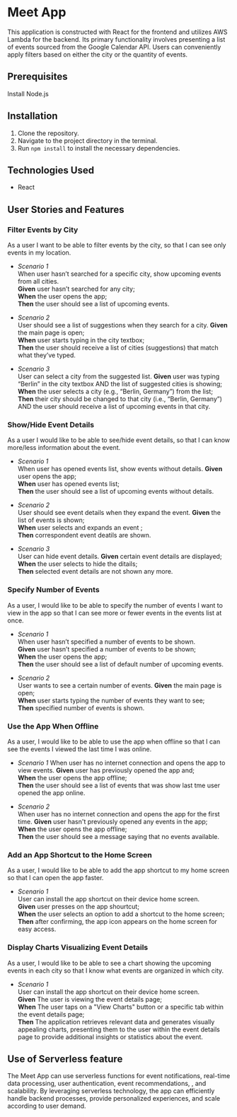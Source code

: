 Meet App
=======

This application is constructed with React for the frontend and utilizes AWS Lambda for the backend. Its primary functionality involves presenting a list of events sourced from the Google Calendar API. Users can conveniently apply filters based on either the city or the quantity of events.

Prerequisites
-----------
Install Node.js

Installation
-----------
1. Clone the repository.
2. Navigate to the project directory in the terminal.
3. Run `npm install`  to install the necessary dependencies.

Technologies Used
-----------
- React

User Stories and Features
-----------
### Filter Events by City  
As a user I want to be able to filter events by the city, so that I can see only events in my location.

- _Scenario 1_  
When user hasn’t searched for a specific city, show upcoming events from all cities.  
**Given** user hasn’t searched for any city;  
**When** the user opens the app;  
**Then** the user should see a list of upcoming events.  

- _Scenario 2_  
User should see a list of suggestions when they search for a city.
**Given** the main page is open;  
**When** user starts typing in the city textbox;  
**Then** the user should receive a list of cities (suggestions) that match what they’ve typed.  

- _Scenario 3_  
User can select a city from the suggested list.
**Given** user was typing “Berlin” in the city textbox AND the list of suggested cities is showing;  
**When** the user selects a city (e.g., “Berlin, Germany”) from the list;  
**Then** their city should be changed to that city (i.e., “Berlin, Germany”) AND the user should receive a list of upcoming events in that city.  

### Show/Hide Event Details  
As a user I would like to be able to see/hide event details, so that I can know more/less information about the event.

- _Scenario 1_  
When user has opened events list, show events without details.
**Given** user opens the app;  
**When** user has opened events list;  
**Then** the user should see a list of upcoming events without details. 

- _Scenario 2_  
User should see event details when they expand the event.
**Given** the list of events is shown;  
**When** user selects and expands an event ;  
**Then** correspondent event deatils are shown.  

- _Scenario 3_  
User can hide event details.
**Given** certain event details are displayed;  
**When** the user selects to hide the ditails;  
**Then** selected event details are not shown any more.  

### Specify Number of Events  
As a user, I would like to be able to specify the number of events I want to view in the app so that I can see more or fewer events in the events list at once.

- _Scenario 1_  
When user hasn’t specified a number of events to be shown.  
**Given** user hasn’t  specified a number of events to be shown;  
**When** the user opens the app;  
**Then** the user should see a list of default number of upcoming events.  

- _Scenario 2_  
User wants to see a certain number of events.
**Given** the main page is open;  
**When** user starts typing the number of events they want to see;  
**Then** specified number of events is shown.  
 
 ### Use the App When Offline  
 As a user, I would like to be able to use the app when offline so that I can see the events I viewed the last time I was online.

- _Scenario 1_ 
When user has no internet connection and opens the app to view events. 
**Given** user has previously opened the app and;  
**When** the user opens the app offline;  
**Then** the user should see a list of events that was show last tme user opened the app online. 

- _Scenario 2_  
When user has no internet connection and opens the app for the first time. 
**Given** user hasn't previously opened any events in the app;  
**When** the user opens the app offline;  
**Then** the user should see a message saying that no events available. 

 ### Add an App Shortcut to the Home Screen  
 As a user, I would like to be able to add the app shortcut to my home screen so that I can open the app faster.

- _Scenario 1_    
User can install the app shortcut on their device home screen.  
**Given** user presses on the app shourtcut;  
**When** the user selects an option to add a shortcut to the home screen;  
**Then** after confirming, the app icon appears on the home screen for easy access.  

 ### Display Charts Visualizing Event Details  
As a user, I would like to be able to see a chart showing the upcoming events in each city so that I know what events are organized in which city.  

- _Scenario 1_  
User can install the app shortcut on their device home screen.  
**Given** The user is viewing the event details page;   
**When** The user taps on a "View Charts" button or a specific tab within the event details page;    
**Then** The application retrieves relevant data and generates visually appealing charts, presenting them to the user within the event details page to provide additional insights or statistics about the event.


Use of Serverless feature
-----------
The Meet App can use serverless functions for event notifications, real-time data processing, user authentication, event recommendations, , and scalability. By leveraging serverless technology, the app can efficiently handle backend processes, provide personalized experiences, and scale according to user demand.
